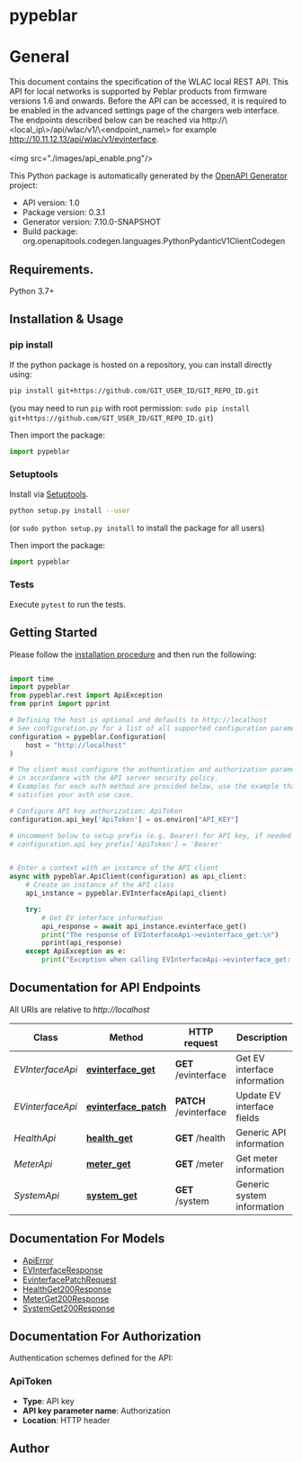 # pypeblar
# General
This document contains the specification of the WLAC local REST API. This API for local networks is supported by Peblar products from firmware versions 1.6 and onwards. Before the API can be accessed, it is required to be enabled in the advanced settings page of the chargers web interface. The endpoints described below can be reached via http://\\<local_ip\\>/api/wlac/v1/\\<endpoint_name\\> for example http://10.11.12.13/api/wlac/v1/evinterface.
<br><br> <img src=\"./images/api_enable.png\"/> <br>


This Python package is automatically generated by the [OpenAPI Generator](https://openapi-generator.tech) project:

- API version: 1.0
- Package version: 0.3.1
- Generator version: 7.10.0-SNAPSHOT
- Build package: org.openapitools.codegen.languages.PythonPydanticV1ClientCodegen

## Requirements.

Python 3.7+

## Installation & Usage
### pip install

If the python package is hosted on a repository, you can install directly using:

```sh
pip install git+https://github.com/GIT_USER_ID/GIT_REPO_ID.git
```
(you may need to run `pip` with root permission: `sudo pip install git+https://github.com/GIT_USER_ID/GIT_REPO_ID.git`)

Then import the package:
```python
import pypeblar
```

### Setuptools

Install via [Setuptools](http://pypi.python.org/pypi/setuptools).

```sh
python setup.py install --user
```
(or `sudo python setup.py install` to install the package for all users)

Then import the package:
```python
import pypeblar
```

### Tests

Execute `pytest` to run the tests.

## Getting Started

Please follow the [installation procedure](#installation--usage) and then run the following:

```python

import time
import pypeblar
from pypeblar.rest import ApiException
from pprint import pprint

# Defining the host is optional and defaults to http://localhost
# See configuration.py for a list of all supported configuration parameters.
configuration = pypeblar.Configuration(
    host = "http://localhost"
)

# The client must configure the authentication and authorization parameters
# in accordance with the API server security policy.
# Examples for each auth method are provided below, use the example that
# satisfies your auth use case.

# Configure API key authorization: ApiToken
configuration.api_key['ApiToken'] = os.environ["API_KEY"]

# Uncomment below to setup prefix (e.g. Bearer) for API key, if needed
# configuration.api_key_prefix['ApiToken'] = 'Bearer'


# Enter a context with an instance of the API client
async with pypeblar.ApiClient(configuration) as api_client:
    # Create an instance of the API class
    api_instance = pypeblar.EVInterfaceApi(api_client)

    try:
        # Get EV interface information
        api_response = await api_instance.evinterface_get()
        print("The response of EVInterfaceApi->evinterface_get:\n")
        pprint(api_response)
    except ApiException as e:
        print("Exception when calling EVInterfaceApi->evinterface_get: %s\n" % e)

```

## Documentation for API Endpoints

All URIs are relative to *http://localhost*

Class | Method | HTTP request | Description
------------ | ------------- | ------------- | -------------
*EVInterfaceApi* | [**evinterface_get**](docs/EVInterfaceApi.md#evinterface_get) | **GET** /evinterface | Get EV interface information
*EVinterfaceApi* | [**evinterface_patch**](docs/EVinterfaceApi.md#evinterface_patch) | **PATCH** /evinterface | Update EV interface fields
*HealthApi* | [**health_get**](docs/HealthApi.md#health_get) | **GET** /health | Generic API information
*MeterApi* | [**meter_get**](docs/MeterApi.md#meter_get) | **GET** /meter | Get meter information
*SystemApi* | [**system_get**](docs/SystemApi.md#system_get) | **GET** /system | Generic system information


## Documentation For Models

 - [ApiError](docs/ApiError.md)
 - [EVInterfaceResponse](docs/EVInterfaceResponse.md)
 - [EvinterfacePatchRequest](docs/EvinterfacePatchRequest.md)
 - [HealthGet200Response](docs/HealthGet200Response.md)
 - [MeterGet200Response](docs/MeterGet200Response.md)
 - [SystemGet200Response](docs/SystemGet200Response.md)


<a id="documentation-for-authorization"></a>
## Documentation For Authorization


Authentication schemes defined for the API:
<a id="ApiToken"></a>
### ApiToken

- **Type**: API key
- **API key parameter name**: Authorization
- **Location**: HTTP header


## Author




